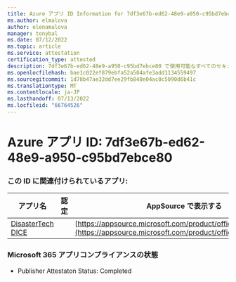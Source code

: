 ```yaml
---
title: Azure アプリ ID Information for 7df3e67b-ed62-48e9-a950-c95bd7ebce80
ms.author: elmalova
author: elenamalova
manager: tonybal
ms.date: 07/12/2022
ms.topic: article
ms.service: attestation
certification_type: attested
description: 7df3e67b-ed62-48e9-a950-c95bd7ebce80 で使用可能なすべてのセキュリティとコンプライアンス情報。
ms.openlocfilehash: bae1c022ef879ebfa52a584afe3add1134559497
ms.sourcegitcommit: 1d78b47ae32dd7ee29fb848e04ac0c5090d6b41c
ms.translationtype: MT
ms.contentlocale: ja-JP
ms.lasthandoff: 07/13/2022
ms.locfileid: "66764526"
---
```

# <a name="azure-app-id-7df3e67b-ed62-48e9-a950-c95bd7ebce80"></a>Azure アプリ ID: 7df3e67b-ed62-48e9-a950-c95bd7ebce80


### <a name="apps-associated-with-this-id"></a>この ID に関連付けられているアプリ:
| **アプリ名** | **認定** | **AppSource で表示する** |
|--------------|---------------|-----------------------|
| [DisasterTech DICE](../forward/WA200001909.md) |  | [https://appsource.microsoft.com/product/office/WA200001909](https://appsource.microsoft.com/product/office/WA200001909) |

### <a name="microsoft-365-app-compliance-status"></a>Microsoft 365 アプリコンプライアンスの状態
- Publisher Attestaton Status: Completed

